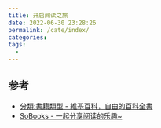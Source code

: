 ```yaml
---
title: 开启阅读之旅
date: 2022-06-30 23:28:26
permalink: /cate/index/
categories:
tags:
  - 
---
```



## 参考

- [分類:書籍類型 - 維基百科，自由的百科全書](https://zh.wikipedia.org/zh-hk/Category:%E6%9B%B8%E7%B1%8D%E9%A1%9E%E5%9E%8B)
- [SoBooks - 一起分享阅读的乐趣~](https://sobooks.net/)